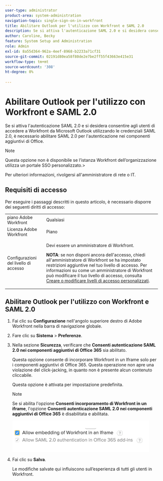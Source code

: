 ```yaml
---
user-type: administrator
product-area: system-administration
navigation-topic: single-sign-on-in-workfront
title: Abilitare Outlook per l'utilizzo con Workfront e SAML 2.0
description: Se si attiva l'autenticazione SAML 2.0 e si desidera consentire agli utenti di accedere a Workfront da Microsoft Outlook utilizzando le credenziali SAML 2.0, è necessario abilitare SAML 2.0 per l'autenticazione nei componenti aggiuntivi di Office.
author: Caroline, Becky
feature: System Setup and Administration
role: Admin
exl-id: 8a55d364-962a-4eef-8968-b2233a71cf31
source-git-commit: 02191d80ea58f80de2e7be2ff55f43663e415e31
workflow-type: tm+mt
source-wordcount: '308'
ht-degree: 0%

---
```


# Abilitare Outlook per l&#39;utilizzo con Workfront e SAML 2.0

Se si attiva l&#39;autenticazione SAML 2.0 e si desidera consentire agli utenti di accedere a Workfront da Microsoft Outlook utilizzando le credenziali SAML 2.0, è necessario abilitare SAML 2.0 per l&#39;autenticazione nei componenti aggiuntivi di Office.

>[!NOTE]
>
>Questa opzione non è disponibile se l’istanza Workfront dell’organizzazione utilizza un portale SSO personalizzato.>
><!--
>or is enabled with Adobe IMS>
>-->
>Per ulteriori informazioni, rivolgersi all&#39;amministratore di rete o IT.

## Requisiti di accesso

Per eseguire i passaggi descritti in questo articolo, è necessario disporre dei seguenti diritti di accesso:

<table style="table-layout:auto"> 
 <col> 
 <col> 
 <tbody> 
  <tr> 
   <td role="rowheader">piano Adobe Workfront</td> 
   <td>Qualsiasi</td> 
  </tr> 
  <tr> 
   <td role="rowheader">Licenza Adobe Workfront</td> 
   <td>Piano</td> 
  </tr> 
  <tr> 
   <td role="rowheader">Configurazioni del livello di accesso</td> 
   <td> <p>Devi essere un amministratore di Workfront.</p> <p><b>NOTA</b>: se non disponi ancora dell'accesso, chiedi all'amministratore di Workfront se ha impostato restrizioni aggiuntive nel tuo livello di accesso. Per informazioni su come un amministratore di Workfront può modificare il tuo livello di accesso, consulta <a href="../../../administration-and-setup/add-users/configure-and-grant-access/create-modify-access-levels.md" class="MCXref xref">Creare o modificare livelli di accesso personalizzati</a>.</p> </td> 
  </tr> 
 </tbody> 
</table>

## Abilitare Outlook per l&#39;utilizzo con Workfront e SAML 2.0

1. Fai clic su **Configurazione** nell&#39;angolo superiore destro di Adobe Workfront nella barra di navigazione globale.
1. Fare clic su **Sistema** > **Preferenze**.

1. Nella sezione **Sicurezza**, verificare che **Consenti autenticazione SAML 2.0 nei componenti aggiuntivi di Office 365** sia abilitato.

   Questa opzione consente di incorporare Workfront in un Iframe solo per i componenti aggiuntivi di Office 365. Questa operazione non apre una violazione del click-jacking, in quanto non è presente alcun contenuto cliccabile.

   Questa opzione è attivata per impostazione predefinita.

   >[!NOTE]
   >
   >Se si abilita l&#39;opzione **Consenti incorporamento di Workfront in un iframe**, l&#39;opzione **Consenti autenticazione SAML 2.0 nei componenti aggiuntivi di Office 365** è disabilitata e abilitata.
   >
   >![](assets/if-you-enable.png)
   >

1. Fai clic su **Salva**.

   Le modifiche salvate qui influiscono sull’esperienza di tutti gli utenti in Workfront.
